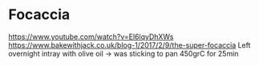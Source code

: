 # Focaccia
https://www.youtube.com/watch?v=El6lqyDhXWs
https://www.bakewithjack.co.uk/blog-1/2017/2/9/the-super-focaccia
Left overnight intray with olive oil -> was sticking to pan
450grC for 25min
